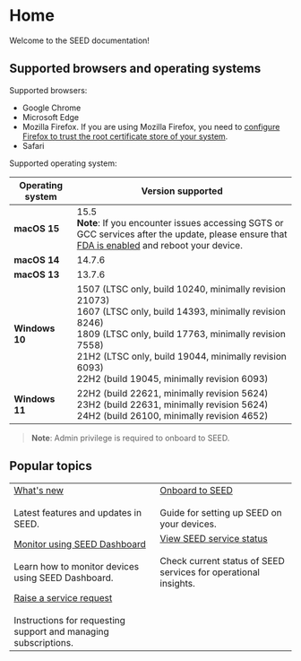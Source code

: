 # Home

Welcome to the SEED documentation! 
 
## Supported browsers and operating systems

Supported browsers:

 - Google Chrome
 - Microsoft Edge
 - Mozilla Firefox. If you are using Mozilla Firefox, you need to [configure Firefox to trust the root certificate store of your system](https://support.mozilla.org/en-US/kb/setting-certificate-authorities-firefox).
 - Safari

Supported operating system:


| **Operating system** | **Version supported** |
|---|---|
| **macOS 15**        | 15.5 <br> **Note**: If you encounter issues accessing SGTS or GCC services after the update, please ensure that [FDA is enabled](https://docs.developer.tech.gov.sg/docs/security-suite-for-engineering-endpoint-devices/post-onboarding-instructions/macos-latest?id=ensure-full-disk-access-fda-is-enabled-for-seed-components) and reboot your device. |
| **macOS 14**        | 14.7.6 |
| **macOS 13**        | 13.7.6 |
| **Windows 10**      | 1507 (LTSC only, build 10240, minimally revision 21073) <br> 1607 (LTSC only, build 14393, minimally revision 8246) <br> 1809 (LTSC only, build 17763, minimally revision 7558) <br> 21H2 (LTSC only, build 19044, minimally revision 6093) <br> 22H2 (build 19045, minimally revision 6093) |
| **Windows 11**      | 22H2 (build 22621, minimally revision 5624) <br> 23H2 (build 22631, minimally revision 5624) <br> 24H2 (build 26100, minimally revision 4652) |


> **Note**:
> Admin privilege is required to onboard to SEED.

## Popular topics
|  |  | 
| --- | --- |
| [What's new](release-notes)</br></br> Latest features and updates in SEED. | [Onboard to SEED](/onboard-device/seed-prerequisites.md) </br></br> Guide for setting up SEED on your devices. |
| [Monitor using SEED Dashboard](/seed-dashboard/seed-dashboard-overview.md) </br></br> Learn how to monitor devices using SEED Dashboard. | [View SEED service status](/support/seed-status.md)</br></br> Check current status of SEED services for operational insights.  |
|  [Raise a service request](/support/raise-service-request.md) </br></br> Instructions for requesting support and managing subscriptions. | 

